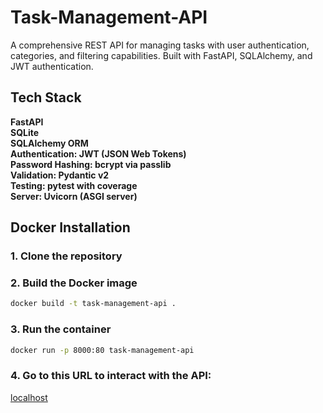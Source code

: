 # Task-Management-API

A comprehensive REST API for managing tasks with user authentication, categories, and filtering capabilities. Built with FastAPI, SQLAlchemy, and JWT authentication.

## Tech Stack
 __FastAPI  
 SQLite  
 SQLAlchemy ORM  
 Authentication: JWT (JSON Web Tokens)  
 Password Hashing:  bcrypt via passlib  
 Validation:  Pydantic v2  
 Testing:  pytest with coverage  
 Server:  Uvicorn (ASGI server)__  

## Docker Installation

### 1. Clone the repository  
### 2. Build the Docker image  

```bash
docker build -t task-management-api .
```
### 3. Run the container  
```bash
docker run -p 8000:80 task-management-api
```
### 4. Go to this URL to interact with the API:  
[localhost](http://localhost:8000/docs) 
